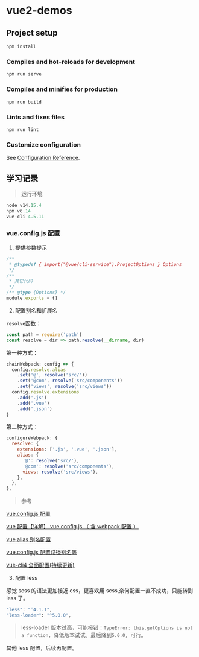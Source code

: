 # vue2-demos

## Project setup

```
npm install
```

### Compiles and hot-reloads for development

```
npm run serve
```

### Compiles and minifies for production

```
npm run build
```

### Lints and fixes files

```
npm run lint
```

### Customize configuration

See [Configuration Reference](https://cli.vuejs.org/config/).

## 学习记录

> 运行环境

```js
node v14.15.4
npm v6.14
vue-cli 4.5.11
```

### vue.config.js 配置

1. 提供参数提示

```js
/**
 * @typedef { import("@vue/cli-service").ProjectOptions } Options
 */
/**
 * 其它代码
 */
/** @type {Options} */
module.exports = {}
```

2. 配置别名和扩展名

`resolve`函数：

```js
const path = require('path')
const resolve = dir => path.resolve(__dirname, dir)
```

第一种方式：

```js
chainWebpack: config => {
  config.resolve.alias
    .set('@', resolve('src/'))
    .set('@com', resolve('src/components'))
    .set('views', resolve('src/views'))
  config.resolve.extensions
    .add('.js')
    .add('.vue')
    .add('.json')
}
```

第二种方式：

```js
configureWebpack: {
  resolve: {
    extensions: ['.js', '.vue', '.json'],
    alias: {
      '@': resolve('src/'),
      '@com': resolve('src/components'),
      views: resolve('src/views'),
    },
  },
},
```

> 参考

[vue.config.js 配置](https://blog.csdn.net/muzidigbig/article/details/115665717#:~:text=vue.config.js%20%28%E7%9B%B8%E5%BD%93%E4%BA%8E%E4%B9%8B%E5%89%8D%E7%9A%84webpack.config.js%29%20%E6%98%AF%E4%B8%80%E4%B8%AA%E5%8F%AF%E9%80%89%E7%9A%84%E9%85%8D%E7%BD%AE%E6%96%87%E4%BB%B6%EF%BC%8C%E5%A6%82%E6%9E%9C%E9%A1%B9%E7%9B%AE%E7%9A%84%20%28%E5%92%8C%20package.json%20%E5%90%8C%E7%BA%A7%E7%9A%84%29%20%E6%A0%B9%E7%9B%AE%E5%BD%95%E4%B8%AD%E5%AD%98%E5%9C%A8%E8%BF%99%E4%B8%AA%E6%96%87%E4%BB%B6%EF%BC%8C%E9%82%A3%E4%B9%88%E5%AE%83%E4%BC%9A%E8%A2%AB%20%40vue%2Fcli-service,%E8%87%AA%E5%8A%A8%E5%8A%A0%E8%BD%BD%E3%80%82%20%E4%BD%A0%E4%B9%9F%E5%8F%AF%E4%BB%A5%E4%BD%BF%E7%94%A8%20package.json%20%E4%B8%AD%E7%9A%84%20vue%20%E5%AD%97%E6%AE%B5%EF%BC%8C%E4%BD%86%E6%98%AF%E6%B3%A8%E6%84%8F%E8%BF%99%E7%A7%8D%E5%86%99%E6%B3%95%E9%9C%80%E8%A6%81%E4%BD%A0%E4%B8%A5%E6%A0%BC%E9%81%B5%E7%85%A7%20JSON%20%E7%9A%84%E6%A0%BC%E5%BC%8F%E6%9D%A5%E5%86%99%E3%80%82)

[vue 配置【详解】 vue.config.js （ 含 webpack 配置 ）](https://blog.csdn.net/weixin_41192489/article/details/112635196)

[vue alias 别名配置](https://blog.csdn.net/weixin_45256858/article/details/107733151)

[vue.config.js 配置路径别名等](https://blog.csdn.net/zhangyizuishuai/article/details/109537305)

[vue-cli4 全面配置(持续更新)](https://staven630.github.io/vue-cli4-config/)

3. 配置 less

感觉 scss 的语法更加接近 css，更喜欢用 scss,奈何配置一直不成功，只能转到 less 了。

```bash
"less": "^4.1.1",
"less-loader": "^5.0.0",
```

> less-loader 版本过高，可能报错：`TypeError: this.getOptions is not a function`，降低版本试试。最后降到`5.0.0`，可行。

其他 less 配置，后续再配置。
